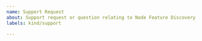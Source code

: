 ```yaml
---
name: Support Request
about: Support request or question relating to Node Feature Discovery
labels: kind/support

---
```


<!--
STOP -- PLEASE READ!

GitHub is not the right place for support requests.

If you're looking for help, check the [troubleshooting guide](https://kubernetes.io/docs/tasks/debug-application-cluster/troubleshooting/)
or our [Mailing list](https://groups.google.com/a/kubernetes.io/g/sig-node)

You can also post your question on the [Slack channel](https://kubernetes.slack.com/messages/node-feature-discovery)

If the matter is security related, please disclose it privately via https://kubernetes.io/security/.
-->

